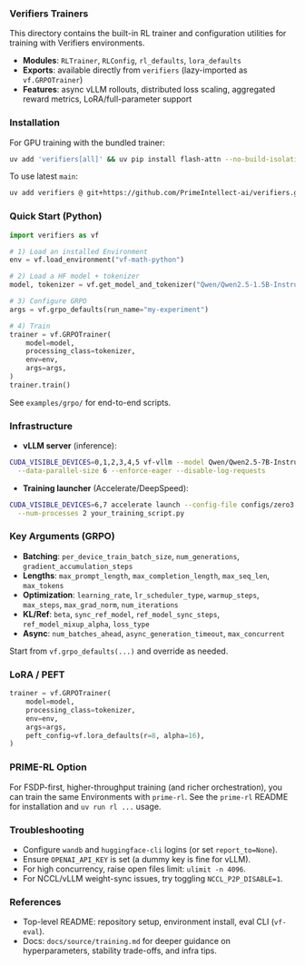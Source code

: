 ### Verifiers Trainers

This directory contains the built-in RL trainer and configuration utilities for training with Verifiers environments.

- **Modules**: `RLTrainer`, `RLConfig`, `rl_defaults`, `lora_defaults`
- **Exports**: available directly from `verifiers` (lazy-imported as `vf.GRPOTrainer`)
- **Features**: async vLLM rollouts, distributed loss scaling, aggregated reward metrics, LoRA/full-parameter support

### Installation

For GPU training with the bundled trainer:

```bash
uv add 'verifiers[all]' && uv pip install flash-attn --no-build-isolation
```

To use latest `main`:

```bash
uv add verifiers @ git+https://github.com/PrimeIntellect-ai/verifiers.git
```

### Quick Start (Python)

```python
import verifiers as vf

# 1) Load an installed Environment
env = vf.load_environment("vf-math-python")

# 2) Load a HF model + tokenizer
model, tokenizer = vf.get_model_and_tokenizer("Qwen/Qwen2.5-1.5B-Instruct")

# 3) Configure GRPO
args = vf.grpo_defaults(run_name="my-experiment")

# 4) Train
trainer = vf.GRPOTrainer(
    model=model,
    processing_class=tokenizer,
    env=env,
    args=args,
)
trainer.train()
```

See `examples/grpo/` for end-to-end scripts.

### Infrastructure

- **vLLM server** (inference):

```bash
CUDA_VISIBLE_DEVICES=0,1,2,3,4,5 vf-vllm --model Qwen/Qwen2.5-7B-Instruct \
  --data-parallel-size 6 --enforce-eager --disable-log-requests
```

- **Training launcher** (Accelerate/DeepSpeed):

```bash
CUDA_VISIBLE_DEVICES=6,7 accelerate launch --config-file configs/zero3.yaml \
  --num-processes 2 your_training_script.py
```

### Key Arguments (GRPO)

- **Batching**: `per_device_train_batch_size`, `num_generations`, `gradient_accumulation_steps`
- **Lengths**: `max_prompt_length`, `max_completion_length`, `max_seq_len`, `max_tokens`
- **Optimization**: `learning_rate`, `lr_scheduler_type`, `warmup_steps`, `max_steps`, `max_grad_norm`, `num_iterations`
- **KL/Ref**: `beta`, `sync_ref_model`, `ref_model_sync_steps`, `ref_model_mixup_alpha`, `loss_type`
- **Async**: `num_batches_ahead`, `async_generation_timeout`, `max_concurrent`

Start from `vf.grpo_defaults(...)` and override as needed.

### LoRA / PEFT

```python
trainer = vf.GRPOTrainer(
    model=model,
    processing_class=tokenizer,
    env=env,
    args=args,
    peft_config=vf.lora_defaults(r=8, alpha=16),
)
```

### PRIME-RL Option

For FSDP-first, higher-throughput training (and richer orchestration), you can train the same Environments with `prime-rl`. See the `prime-rl` README for installation and `uv run rl ...` usage.

### Troubleshooting

- Configure `wandb` and `huggingface-cli` logins (or set `report_to=None`).
- Ensure `OPENAI_API_KEY` is set (a dummy key is fine for vLLM).
- For high concurrency, raise open files limit: `ulimit -n 4096`.
- For NCCL/vLLM weight-sync issues, try toggling `NCCL_P2P_DISABLE=1`.

### References

- Top-level README: repository setup, environment install, eval CLI (`vf-eval`).
- Docs: `docs/source/training.md` for deeper guidance on hyperparameters, stability trade-offs, and infra tips.


